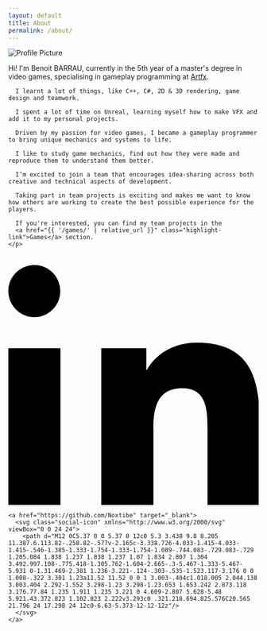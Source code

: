 ```yaml
---
layout: default
title: About
permalink: /about/
---
```


<div class="about-container">

  <!-- Profile Picture -->
  <div class="profile-picture">
    <img src="{{ '/assets/profile.png' | relative_url }}" alt="Profile Picture">
  </div>

  <!-- Description -->
  <div class="about-description">
    <p>
      Hi! I'm Benoit BARRAU, currently in the 5th year of a master's degree in video games, specialising in gameplay programming at
      <a href="https://www.artfx.fr/" target="_blank" class="highlight-link">Artfx</a>.

      I learnt a lot of things, like C++, C#, 2D & 3D rendering, game design and teamwork.

      I spent a lot of time on Unreal, learning myself how to make VFX and add it to my personal projects.

      Driven by my passion for video games, I became a gameplay programmer to bring unique mechanics and systems to life.

      I like to study game mechanics, find out how they were made and reproduce them to understand them better.

      I’m excited to join a team that encourages idea-sharing across both creative and technical aspects of development.

      Taking part in team projects is exciting and makes me want to know how others are working to create the best possible experience for the players.

      If you're interested, you can find my team projects in the
      <a href="{{ '/games/' | relative_url }}" class="highlight-link">Games</a> section.
    </p>
  </div>

  <!-- Social Icons -->
  <div class="about-socials">
    <a href="https://www.linkedin.com/in/benoit-barrau-927309355/" target="_blank">
      <svg class="social-icon" xmlns="http://www.w3.org/2000/svg" viewBox="0 0 24 24">
        <path d="M4.98 3.5C4.98 4.88 3.86 6 2.5 6S0 4.88 0 3.5 1.12 1 2.5 1 4.98 2.12 4.98 3.5zM0 8.98h5V24H0V8.98zM8.45 8.98h4.78v2.05h.07c.67-1.26 2.31-2.59 4.76-2.59 5.1 0 6.04 3.36 6.04 7.72V24h-5v-7.23c0-1.73-.03-3.96-2.41-3.96-2.41 0-2.78 1.89-2.78 3.84V24h-5V8.98z"/>
      </svg>
    </a>

    <a href="https://github.com/Noxtibe" target="_blank">
      <svg class="social-icon" xmlns="http://www.w3.org/2000/svg" viewBox="0 0 24 24">
        <path d="M12 0C5.37 0 0 5.37 0 12c0 5.3 3.438 9.8 8.205 11.387.6.113.82-.258.82-.577v-2.165c-3.338.726-4.033-1.415-4.033-1.415-.546-1.385-1.333-1.754-1.333-1.754-1.089-.744.083-.729.083-.729 1.205.084 1.838 1.237 1.838 1.237 1.07 1.834 2.807 1.304 3.492.997.108-.775.418-1.305.762-1.604-2.665-.3-5.467-1.333-5.467-5.931 0-1.31.469-2.381 1.236-3.221-.124-.303-.535-1.523.117-3.176 0 0 1.008-.322 3.301 1.23a11.52 11.52 0 0 1 3.003-.404c1.018.005 2.044.138 3.003.404 2.292-1.552 3.298-1.23 3.298-1.23.653 1.653.242 2.873.118 3.176.77.84 1.235 1.911 1.235 3.221 0 4.609-2.807 5.628-5.48 5.921.43.372.823 1.102.823 2.222v3.293c0 .321.218.694.825.576C20.565 21.796 24 17.298 24 12c0-6.63-5.373-12-12-12z"/>
      </svg>
    </a>
  </div>

</div>
